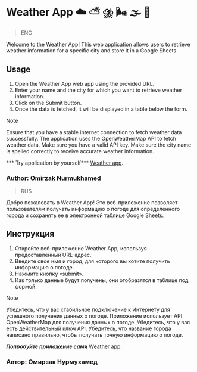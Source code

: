 # Weather App :cloud: :partly_sunny: :cloud_with_lightning_and_rain: :wind_face: :fog: :rainbow:
> ENG

Welcome to the Weather App! This web application allows users to retrieve weather information for a specific city and store it in a Google Sheets.

## Usage
1. Open the Weather App web app using the provided URL.
2. Enter your name and the city for which you want to retrieve weather information.
3. Click on the Submit button.
4. Once the data is fetched, it will be displayed in a table below the form.

> [!NOTE]
> Ensure that you have a stable internet connection to fetch weather data successfully.
> The application uses the OpenWeatherMap API to fetch weather data. Make sure you have a valid API key.
> Make sure the city name is spelled correctly to receive accurate weather information.

*** Try application by yourself*** [Weather app](https://script.google.com/macros/s/AKfycbzgY3jP7lpxjFUGeQOucyp4ysvbMZ2LXJRz3WXi6JbmigUgsx5sHrg32_Oj496TSLUvhg/exec).

### Author: Omirzak Nurmukhamed


> RUS

Добро пожаловать в Weather App! Это веб-приложение позволяет пользователям получать информацию о погоде для определенного города и сохранять ее в электронной таблице Google Sheets.

## Инструкция 
1. Откройте веб-приложение Weather App, используя предоставленный URL-адрес.
2. Введите свое имя и город, для которого вы хотите получить информацию о погоде.
3. Нажмите кнопку «submit».
4. Как только данные будут получены, они отобразятся в таблице под формой.

> [!NOTE]
> Убедитесь, что у вас стабильное подключение к Интернету для успешного получения данных о погоде.
> Приложение использует API OpenWeatherMap для получения данных о погоде. Убедитесь, что у вас есть действительный ключ API.
> Убедитесь, что название города написано правильно, чтобы получать точную информацию о погоде.

***Попробуйте приложение сами*** [Weather app](https://script.google.com/macros/s/AKfycbzgY3jP7lpxjFUGeQOucyp4ysvbMZ2LXJRz3WXi6JbmigUgsx5sHrg32_Oj496TSLUvhg/exec).

### Автор: Омирзак Нурмухамед
